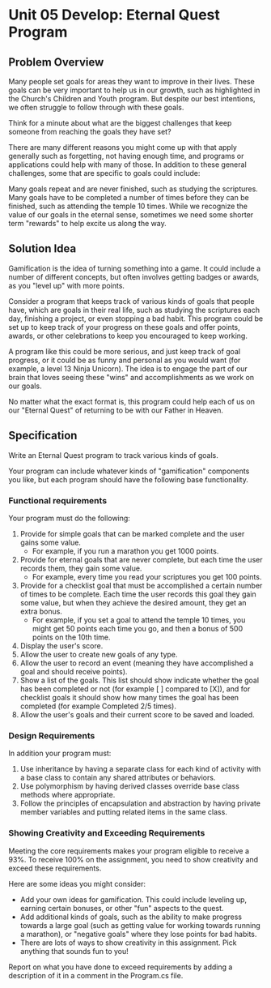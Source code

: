 # Unit 05 Develop: Eternal Quest Program

## Problem Overview
Many people set goals for areas they want to improve in their lives. These goals can be very important to help us in our growth, such as highlighted in the Church's Children and Youth program. But despite our best intentions, we often struggle to follow through with these goals.

Think for a minute about what are the biggest challenges that keep someone from reaching the goals they have set?

There are many different reasons you might come up with that apply generally such as forgetting, not having enough time, and programs or applications could help with many of those. In addition to these general challenges, some that are specific to goals could include:

Many goals repeat and are never finished, such as studying the scriptures.
Many goals have to be completed a number of times before they can be finished, such as attending the temple 10 times.
While we recognize the value of our goals in the eternal sense, sometimes we need some shorter term "rewards" to help excite us along the way.

## Solution Idea
Gamification is the idea of turning something into a game. It could include a number of different concepts, but often involves getting badges or awards, as you "level up" with more points.

Consider a program that keeps track of various kinds of goals that people have, which are goals in their real life, such as studying the scriptures each day, finishing a project, or even stopping a bad habit. This program could be set up to keep track of your progress on these goals and offer points, awards, or other celebrations to keep you encouraged to keep working.

A program like this could be more serious, and just keep track of goal progress, or it could be as funny and personal as you would want (for example, a level 13 Ninja Unicorn). The idea is to engage the part of our brain that loves seeing these "wins" and accomplishments as we work on our goals.

No matter what the exact format is, this program could help each of us on our "Eternal Quest" of returning to be with our Father in Heaven.

## Specification
Write an Eternal Quest program to track various kinds of goals.

Your program can include whatever kinds of "gamification" components you like, but each program should have the following base functionality.

### Functional requirements
Your program must do the following:

1. Provide for simple goals that can be marked complete and the user gains some value.
    - For example, if you run a marathon you get 1000 points.
2. Provide for eternal goals that are never complete, but each time the user records them, they gain some value.
    - For example, every time you read your scriptures you get 100 points.
3. Provide for a checklist goal that must be accomplished a certain number of times to be complete. Each time the user records this goal they gain some value, but when they achieve the desired amount, they get an extra bonus.
    - For example, if you set a goal to attend the temple 10 times, you might get 50 points each time you go, and then a bonus of 500 points on the 10th time.
4. Display the user's score.
5. Allow the user to create new goals of any type.
6. Allow the user to record an event (meaning they have accomplished a goal and should receive points).
7. Show a list of the goals. This list should show indicate whether the goal has been completed or not (for example [ ] compared to [X]), and for checklist goals it should show how many times the goal has been completed (for example Completed 2/5 times).
8. Allow the user's goals and their current score to be saved and loaded.

### Design Requirements
In addition your program must:

1. Use inheritance by having a separate class for each kind of activity with a base class to contain any shared attributes or behaviors.
2. Use polymorphism by having derived classes override base class methods where appropriate.
3. Follow the principles of encapsulation and abstraction by having private member variables and putting related items in the same class.

### Showing Creativity and Exceeding Requirements
Meeting the core requirements makes your program eligible to receive a 93%. To receive 100% on the assignment, you need to show creativity and exceed these requirements.

Here are some ideas you might consider:

- Add your own ideas for gamification. This could include leveling up, earning certain bonuses, or other "fun" aspects to the quest.
- Add additional kinds of goals, such as the ability to make progress towards a large goal (such as getting value for working towards running a marathon), or "negative goals" where they lose points for bad habits.
- There are lots of ways to show creativity in this assignment. Pick anything that sounds fun to you!

Report on what you have done to exceed requirements by adding a description of it in a comment in the Program.cs file.